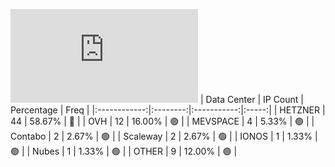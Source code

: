 ![Diagramm](https://github.com/obajay/StateSync-snapshots/blob/main/Projects/Nois/1/README.md)
| Data Center | IP Count | Percentage | Freq |
|:------------:|:--------:|:-----------:|:-----:|
| HETZNER | 44 | 58.67% | 🔴 |
| OVH | 12 | 16.00% | 🟢 |
| MEVSPACE | 4 | 5.33% | 🟢 |
| Contabo | 2 | 2.67% | 🟢 |
| Scaleway | 2 | 2.67% | 🟢 |
| IONOS | 1 | 1.33% | 🟢 |
| Nubes | 1 | 1.33% | 🟢 |
| OTHER | 9 | 12.00% | 🟢 |